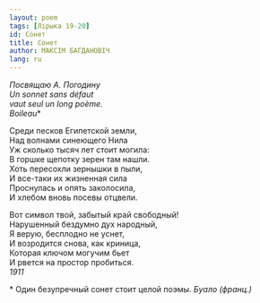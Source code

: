 ```yaml
---
layout: poem
tags: [Лірыка 19-20]
id: Сонет
title: Сонет
author: МАКСІМ БАГДАНОВІЧ
lang: ru
---
```



*Посвящаю А. Погодину  
Un sonnet sans défaut  
vaut seul un long poème.  
Boileau*\*  

Среди песков Египетской земли,  
Над волнами синеющего Нила  
Уж сколько тысяч лет стоит могила:  
В горшке щепотку зерен там нашли.  
Хоть пересохли зернышки в пыли,  
И все-таки их жизненная сила  
Проснулась и опять заколосила,  
И хлебом вновь посевы отцвели.  

Вот символ твой, забытый край свободный!  
Нарушенный бездумно дух народный,  
Я верую, бесплодно не уснет,  
И возродится снова, как криница,  
Которая ключом могучим бьет  
И рвется на простор пробиться.  
*1911*

\* Один безупречный сонет стоит целой поэмы. *Буало (франц.)*
